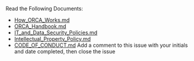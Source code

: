 Read the Following Documents:

- [How_ORCA_Works.md](https://github.com/VERSO-UVM/ORCA/blob/main/How_ORCA_Works.md)
- [ORCA_Handbook.md](https://github.com/VERSO-UVM/ORCA/blob/main/ORCA_Handbook.md)
- [IT_and_Data_Security_Policies.md](https://github.com/VERSO-UVM/ORCA/blob/main/IT_and_Data_Security_Policies.md)
- [Intellectual_Property_Policy.md](https://github.com/VERSO-UVM/ORCA/blob/main/Intellectual_Property_Policy.md)
- [CODE_OF_CONDUCT.md](https://github.com/VERSO-UVM/ORCA/blob/main/CODE_OF_CONDUCT.md)
  Add a comment to this issue with your initials and date completed, then close the issue
